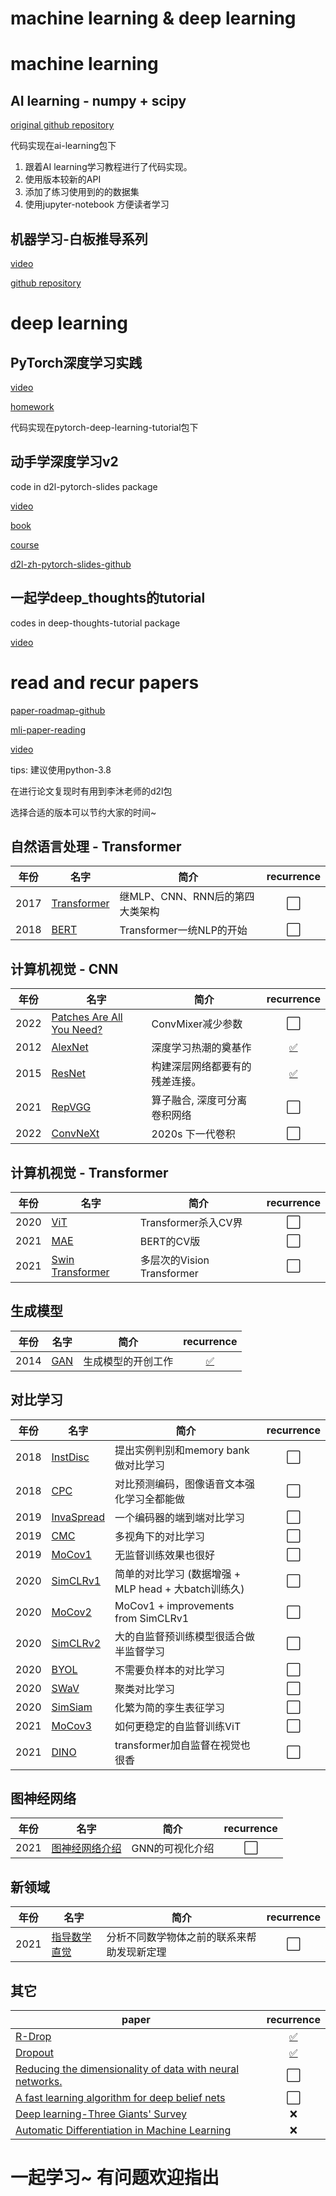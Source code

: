 # machine learning & deep learning

# machine learning

## AI learning - numpy + scipy
[original github repository](https://github.com/apachecn/ailearning)

代码实现在ai-learning包下

1. 跟着AI learning学习教程进行了代码实现。
2. 使用版本较新的API 
3. 添加了练习使用到的的数据集
4. 使用jupyter-notebook 方便读者学习

## 机器学习-白板推导系列
[video](https://space.bilibili.com/97068901/channel/seriesdetail?sid=594044)

[github repository](https://github.com/shuhuai007/Machine-Learning-Session)

# deep learning
## PyTorch深度学习实践 
[video](https://www.bilibili.com/video/BV1Y7411d7Ys/?p=1&vd_source=e472d54fbaf4a2a11e9526662ac3a29b)

[homework](https://blog.csdn.net/bit452/category_10569531.html)

代码实现在pytorch-deep-learning-tutorial包下

## 动手学深度学习v2

code in d2l-pytorch-slides package

[video](https://space.bilibili.com/1567748478/channel/seriesdetail?sid=358497)

[book](https://zh-v2.d2l.ai/index.html#)

[course](https://course.d2l.ai/zh-v2/)

[d2l-zh-pytorch-slides-github](https://github.com/d2l-ai/d2l-zh-pytorch-slides)

## 一起学deep_thoughts的tutorial

codes in deep-thoughts-tutorial package

[video](https://space.bilibili.com/373596439/channel/collectiondetail?sid=57707&ctype=0)

# read and recur papers  
[paper-roadmap-github](https://github.com/floodsung/Deep-Learning-Papers-Reading-Roadmap)

[mli-paper-reading](https://github.com/mli/paper-reading)

[video](https://space.bilibili.com/1567748478/channel/collectiondetail?sid=32744)

tips:
建议使用python-3.8 

在进行论文复现时有用到李沐老师的d2l包

选择合适的版本可以节约大家的时间~

## 自然语言处理 - Transformer
|  年份 | 名字                                                         | 简介                 |  recurrence  |
| ---- | ------------------------------------------------------------ | -------------------- |  :----:  |
| 2017 | [Transformer](https://arxiv.org/pdf/1706.03762.pdf)  | 	继MLP、CNN、RNN后的第四大类架构 |  ⬜  |
| 2018 | [BERT](https://arxiv.org/pdf/1810.04805.pdf)  | Transformer一统NLP的开始 |  ⬜  |

## 计算机视觉 - CNN
|  年份 | 名字                                                         | 简介                 |  recurrence  |
| ---- | ------------------------------------------------------------ | -------------------- |  :----:  |
| 2022 | [Patches Are All You Need?](https://arxiv.org/pdf/2201.09792.pdf) | ConvMixer减少参数 |  ⬜  |
| 2012 | [AlexNet](https://proceedings.neurips.cc/paper/2012/file/c399862d3b9d6b76c8436e924a68c45b-Paper.pdf)  | 深度学习热潮的奠基作 |  [✅](https://github.com/xiamingtx/DeepLearningTutorial/blob/main/papers-recurrence/AlexNet.ipynb)  |
| 2015 | [ResNet](https://arxiv.org/pdf/1512.03385.pdf)  | 	构建深层网络都要有的残差连接。 |  [✅](https://github.com/xiamingtx/DeepLearningTutorial/blob/main/papers-recurrence/ResNet.ipynb)  |
| 2021 | [RepVGG](https://arxiv.org/pdf/2101.03697.pdf) | 算子融合, 深度可分离卷积网络  |  ⬜  |
| 2022 | [ConvNeXt](https://arxiv.org/pdf/2201.03545.pdf) | 2020s 下一代卷积 |  ⬜  |
## 计算机视觉 - Transformer
|  年份 | 名字                                                         | 简介                 |  recurrence  |
| ---- | ------------------------------------------------------------ | -------------------- |  :----:  |
| 2020 | [ViT](https://arxiv.org/pdf/2010.11929.pdf)  | Transformer杀入CV界 |  ⬜  |
| 2021 | [MAE](https://arxiv.org/pdf/2111.06377.pdf)  | BERT的CV版 |  ⬜  |
| 2021 | [Swin Transformer](https://arxiv.org/pdf/2103.14030.pdf)  | 多层次的Vision Transformer |  ⬜  |

## 生成模型
|  年份 | 名字                                                         | 简介                 |  recurrence  |
| ---- | ------------------------------------------------------------ | -------------------- |  :----:  |
| 2014 | [GAN](https://proceedings.neurips.cc/paper/2014/file/5ca3e9b122f61f8f06494c97b1afccf3-Paper.pdf)  | 	生成模型的开创工作 |  [✅](https://github.com/xiamingtx/DeepLearningTutorial/blob/main/papers-recurrence/GAN.ipynb)  |

## 对比学习
|  年份 | 名字                                                         | 简介                 |  recurrence  |
| ---- | ------------------------------------------------------------ | -------------------- |  :----:  |
| 2018 | [InstDisc](https://arxiv.org/pdf/1805.01978.pdf) | 提出实例判别和memory bank做对比学习  |  ⬜  |            
| 2018 | [CPC](https://arxiv.org/pdf/1807.03748.pdf) | 对比预测编码，图像语音文本强化学习全都能做   |  ⬜  |              
| 2019 | [InvaSpread](https://arxiv.org/pdf/1904.03436.pdf) | 一个编码器的端到端对比学习  |  ⬜  |           
| 2019 |  [CMC](https://arxiv.org/pdf/1906.05849.pdf) | 多视角下的对比学习  |  ⬜  |              
| 2019 | [MoCov1](https://arxiv.org/pdf/1911.05722.pdf) | 无监督训练效果也很好  |  ⬜  |                  
| 2020 |  [SimCLRv1](https://arxiv.org/pdf/2002.05709.pdf) |  简单的对比学习 (数据增强 + MLP head + 大batch训练久)  |  ⬜  |          
| 2020 | [MoCov2](https://arxiv.org/pdf/2003.04297.pdf) | MoCov1 + improvements from SimCLRv1  |  ⬜  |              
| 2020 |  [SimCLRv2](https://arxiv.org/pdf/2006.10029.pdf) | 大的自监督预训练模型很适合做半监督学习  |  ⬜  |        
| 2020 |  [BYOL](https://arxiv.org/pdf/2006.07733.pdf) | 不需要负样本的对比学习  |  ⬜  |                   
| 2020 |  [SWaV](https://arxiv.org/pdf/2006.09882.pdf) | 聚类对比学习  |  ⬜  |                   
| 2020 |  [SimSiam](https://arxiv.org/pdf/2011.10566.pdf) | 化繁为简的孪生表征学习  |  ⬜  |              
| 2021 | [MoCov3](https://arxiv.org/pdf/2104.02057.pdf) | 如何更稳定的自监督训练ViT  |  ⬜  |           
| 2021 |  [DINO](https://arxiv.org/pdf/2104.14294.pdf) | transformer加自监督在视觉也很香  |  ⬜  |             

## 图神经网络
|  年份 | 名字                                                         | 简介                 |  recurrence  |
| ---- | ------------------------------------------------------------ | -------------------- |  :----:  |
| 2021 | [图神经网络介绍](https://distill.pub/2021/gnn-intro/)  | 	GNN的可视化介绍 |  ⬜  |

## 新领域
|  年份 | 名字                                                         | 简介                 |  recurrence  |
| ---- | ------------------------------------------------------------ | -------------------- |  :----:  |
| 2021 | [指导数学直觉](https://www.nature.com/articles/s41586-021-04086-x.pdf)  | 	分析不同数学物体之前的联系来帮助发现新定理 |  ⬜  |

## 其它
|  paper  |  recurrence  |
|  ----  |  :----:  |
|  [R-Drop](https://arxiv.org/pdf/2106.14448.pdf)  |  [✅](https://github.com/xiamingtx/DeepLearningTutorial/blob/main/deep-thoughts-tutorial/dropout.ipynb)  |
|  [Dropout](https://www.cs.toronto.edu/~hinton/absps/JMLRdropout.pdf) |  [✅](https://github.com/xiamingtx/DeepLearningTutorial/blob/main/deep-thoughts-tutorial/dropout.ipynb) |
|  [Reducing the dimensionality of data with neural networks.](http://www.cs.toronto.edu/~hinton/absps/science_som.pdf)  |  ⬜  |
|  [A fast learning algorithm for deep belief nets](http://www.cs.toronto.edu/~hinton/absps/ncfast.pdf)  |  ⬜  |
|  [Deep learning-Three Giants' Survey](http://www.cs.toronto.edu/~hinton/absps/NatureDeepReview.pdf)  |  ❌  | 
|  [Automatic Differentiation in Machine Learning](https://www.jmlr.org/papers/volume18/17-468/17-468.pdf)  |  ❌  |

# 一起学习~ 有问题欢迎指出